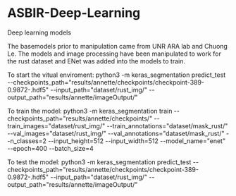 # ASBIR-Deep-Learning
Deep learning models

The basemodels prior to manipulation came from UNR ARA lab and Chuong Le. The models and image processing have been manipulated to work for the rust dataset and ENet was added into the models to train. 

To start the vitual enviroment:
python3 -m keras_segmentation predict_test --checkpoints_path="results/annette/checkpoints/checkpoint-389-0.9872-.hdf5" --input_path="dataset/rust_img/" --output_path="results/annette/imageOutput/"


To train the model:
python3 -m keras_segmentation train --checkpoints_path="results/annette/checkpoints/" --train_images="dataset/rust_img/" --train_annotations="dataset/mask_rust/" --val_images="dataset/rust_img/" --val_annotations="dataset/mask_rust/" --n_classes=2 --input_height=512 --input_width=512 --model_name="enet" --epoch=400 --batch_size=4



To test the model:
python3 -m keras_segmentation predict_test --checkpoints_path="results/annette/checkpoints/checkpoint-389-0.9872-.hdf5" --input_path="dataset/rust_img/" --output_path="results/annette/imageOutput/"
